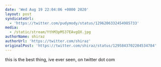 ```yaml
---
date: 'Wed Aug 19 22:04:06 +0000 2020'
layout: post
syndicateUrl:
  - 'https://twitter.com/pudymody/status/1296206332454985733'
media:
  - /static/stream/YthM3pMS37EAvgQX.jpg
authorName: shiraz
authorUrl: 'https://twitter.com/shiraz'
originalPost: 'https://twitter.com/shiraz/status/1295843702204534784'
---
```

this is the best thing, ive ever seen, on twitter dot com
